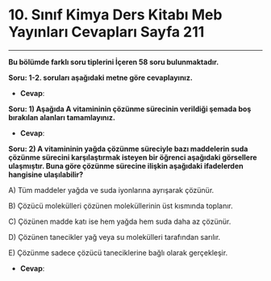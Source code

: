 # 10. Sınıf Kimya Ders Kitabı Meb Yayınları Cevapları Sayfa 211

---

**Bu bölümde farklı soru tiplerini İçeren 58 soru bulunmaktadır.**

**Soru: 1-2. soruları aşağıdaki metne göre cevaplayınız.**

-   **Cevap**:

**Soru: 1) Aşağıda A vitamininin çözünme sürecinin verildiği şemada boş bırakılan alanları tamamlayınız.**

-   **Cevap**:

**Soru: 2) A vitamininin yağda çözünme süreciyle bazı maddelerin suda çözünme sürecini karşılaştırmak isteyen bir öğrenci aşağıdaki görsellere ulaşmıştır. Buna göre çözünme sürecine ilişkin aşağıdaki ifadelerden hangisine ulaşılabilir?**

A) Tüm maddeler yağda ve suda iyonlarına ayrışarak çözünür.

 B) Çözücü molekülleri çözünen moleküllerinin üst kısmında toplanır.

 C) Çözünen madde katı ise hem yağda hem suda daha az çözünür.

 D) Çözünen tanecikler yağ veya su molekülleri tarafından sarılır.

 E) Çözünme sadece çözücü taneciklerine bağlı olarak gerçekleşir.

-   **Cevap**:
